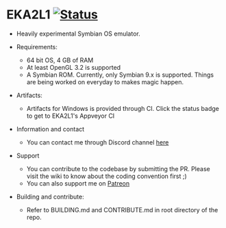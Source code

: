 # EKA2L1 [![Status](https://ci.appveyor.com/api/projects/status/hnm73527hkrfrffm/branch/master?svg=true)](https://ci.appveyor.com/project/bentokun/eka2l1-mjiuq)
- Heavily experimental Symbian OS emulator.

- Requirements:
    * 64 bit OS, 4 GB of RAM
    * At least OpenGL 3.2 is supported
    * A Symbian ROM. Currently, only Symbian 9.x is supported. Things are being worked on everyday to makes magic happen.
    
- Artifacts:
    * Artifacts for Windows is provided through CI. Click the status badge to get to EKA2L1's Appveyor CI
    
- Information and contact
    * You can contact me through Discord channel [here](https://discord.gg/5Bm5SJ9)
    
- Support
    * You can contribute to the codebase by submitting the PR. Please visit the wiki to know about the coding convention first ;)
    * You can also support me on [Patreon](https://www.patreon.com/fewdspuck)

- Building and contribute:
   * Refer to BUILDING.md and CONTRIBUTE.md in root directory of the repo.